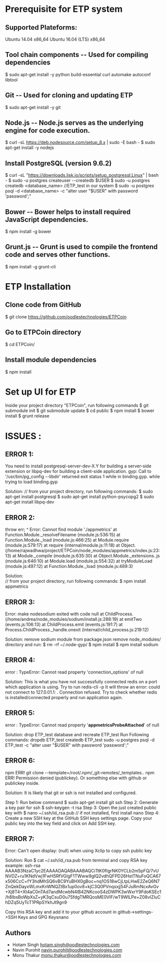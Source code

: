 # Prerequisite for ETP system

## Supported Plateforms:
Ubuntu 14.04 x86_64
Ubuntu 16.04 (LTS) x86_64

## Tool chain components -- Used for compiling dependencies
$ sudo apt-get install -y python build-essential curl automake autoconf libtool

## Git -- Used for cloning and updating ETP
$ sudo apt-get install -y git

## Node.js -- Node.js serves as the underlying engine for code execution.
$ curl -sL https://deb.nodesource.com/setup_8.x | sudo -E bash -
$ sudo apt-get install -y nodejs

## Install PostgreSQL (version 9.6.2)
$ curl -sL "https://downloads.lisk.io/scripts/setup_postgresql.Linux" | bash -
$ sudo -u postgres createuser --createdb $USER
$ sudo -u postgres createdb <database_name> //ETP_test in our system
$ sudo -u postgres psql -d <database_name> -c "alter user "$USER" with password 'password';"

## Bower -- Bower helps to install required JavaScript dependencies.
$ npm install -g bower

## Grunt.js -- Grunt is used to compile the frontend code and serves other functions.
$ npm install -g grunt-cli


# ETP Installation

## Clone code from GitHub
$ git clone https://github.com/oodlestechnologies/ETPCoin

## Go to ETPCoin directory
$ cd ETPCoin/

## Install module dependencies
$ npm install 

# Set up UI for ETP
Inside your project directory "ETPCoin", run following commands
$ git submodule init 
$ git submodule update
$ cd public 
$ npm install 
$ bower install 
$ grunt release




# ISSUES :
## ERROR 1:
You need to install postgresql-server-dev-X.Y for building a server-side extension or libpq-dev for building a client-side application. gyp: Call to '/usr/bin/pg_config --libdir' returned exit status 1 while in binding.gyp. while trying to load binding.gyp

Solution:
// from your project directory, run following commands:
$ sudo apt-get install postgresql
$ sudo apt-get install python-psycopg2
$ sudo apt-get install libpq-dev


## ERROR 2:
throw err;
    ^
    Error: Cannot find module './appmetrics'
    at Function.Module._resolveFilename (module.js:536:15)
    at Function.Module._load (module.js:466:25)
    at Module.require (module.js:579:17)
    at require (internal/module.js:11:18)
    at Object.<anonymous> (/home/rajwadhwa/project/ETPCoin/node_modules/appmetrics/index.js:23:13)
    at Module._compile (module.js:635:30)
    at Object.Module._extensions..js (module.js:646:10)
    at Module.load (module.js:554:32)
    at tryModuleLoad (module.js:497:12)
    at Function.Module._load (module.js:489:3)
 
Solution:   
// from your project directory, run following commands:
$ npm install appmetrics



## ERROR 3:
Error: make nodesodium exited with code null
    at ChildProcess.<anonymous> (/home/andrea/node_modules/sodium/install.js:288:19)
    at emitTwo (events.js:106:13)
    at ChildProcess.emit (events.js:191:7)
    at Process.ChildProcess._handle.onexit (internal/child_process.js:219:12)

Solution:
remove sodium module from package.json
remove node_modules/ directory and run:
$ rm -rf ~/.node-gyp/
$ npm install
$ npm install sodium



## ERROR 4:
error : TypeError: Cannot read property 'connection_options' of null

Solution:
This is what you have not successfully connected redis on a port which application is using. Try to run redis-cli -p <port number>
It will throw an error:
could not connect to 127.0.01.1:<port here> . Connection refused.
Try to check whether redis is installed/connected properly and run application again.



## ERROR 5:
error : TypeError: Cannot read property '__appmetricsProbeAttached__' of null

Solution:
drop ETP_test database and recreate ETP_test 
Run Following commands:
dropdb ETP_test
createdb ETP_test
sudo -u postgres psql -d ETP_test -c "alter user "$USER" with password 'password';"

## ERROR 6:
npm ERR! git clone --template=/root/.npm/_git-remotes/_templates..
npm ERR! Permission denied (publickey).
Or something else with github or publickey inside.

Solution:
It is likely that git or ssh is not installed and configured.

Step 1: Run below command
$ sudo apt-get install git ssh
Step 2: Generate a key pair for ssh 
$ ssh-keygen -t rsa
Step 3: Open the just created public key with 
$ nano ~/.ssh/id_rsa.pub // if not installed, first install nano
Step 4: Create a new SSH key at the GitHub SSH keys settings page. Copy your public key into the key field and click on Add SSH key.

## ERROR 7:
Error: Can't open display: (null) when using Xclip to copy ssh public key

Solution:
Run $ cat ~/.ssh/id_rsa.pub from terminal and copy RSA key
example: 
ssh-rsa AAAAB3NzaC1yc2EAAAADAQABAAABAQCiTtK0fIgrNK0YCLb2m5pFQ/7vUNVDZ+ru1KNdVwj1FwH5RfVGlgF1TWww9gIQ2vdhQFPD26HstTNuFoQCA67x506CcC+fY3hdMhSQ6vBC9YuBHX0gBoc+nq1OS18wCjLtpLHwE2ZeQ6N7ZnQekDayxWLmxKnWNQZtBx1up0ov8+kjC3Q0PVnqsxjj54FJuRmNcxAvGv+Xj8T4+Xt4aC0nTAd7andMcwbN4lB42NKcooS4zDWPK3wWxrY9FdoKSEc1/h8lbsBoWpXsZ+yK3qCsuD0u7SfdgTMRQosME0VlF/wT9WlLPe+Z08vIZluChDZq5UyTcT1PRpSYkhJt9gn9 

Copy this RSA key and add it to your github account in github->settings->SSH Keys and GPG Keysnano

## Authors

- Hotam Singh <hotam.singh@oodlestechnologies.com>
- Navin Purohit <navin.purohit@oodlestechnologies.com>
- Monu Thakur <monu.thakur@oodlestechnologies.com>

